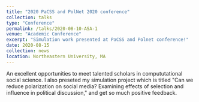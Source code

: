 ```yaml
---
title: "2020 PaCSS and PolNet 2020 conference"
collection: talks
type: "Conference"
permalink: /talks/2020-08-10-ASA-1
venue: "Academic Conference"
excerpt: "Simulation work presented at PaCSS and Polnet conference!"
date: 2020-08-15
collection: news
location: Northeastern University, MA
---
```


An excellent opportunities to meet talented scholars in compututational social science. I also preseted my simulation project which is titled "Can we reduce polarization on social media? Examining effects of selection and influence in political discussion," and get so much positive feedback.
